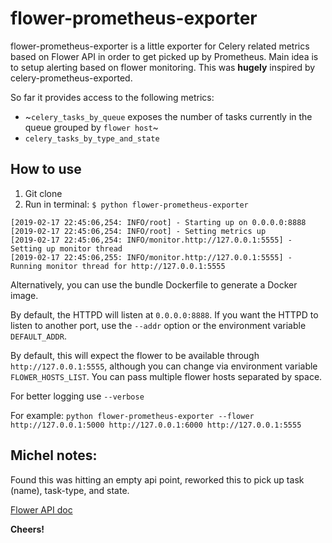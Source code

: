 # flower-prometheus-exporter

flower-prometheus-exporter is a little exporter for Celery related metrics based on Flower API in 
order to get picked up by Prometheus. Main idea is to setup alerting based on flower monitoring. 
This was **hugely** inspired by celery-prometheus-exported. 

So far it provides access to the following metrics:

* ~`celery_tasks_by_queue` exposes the number of tasks currently in the queue
  grouped by `flower host`~
* `celery_tasks_by_type_and_state`

## How to use

1. Git clone
1. Run in terminal: `$ python flower-prometheus-exporter`

  ```
  [2019-02-17 22:45:06,254: INFO/root] - Starting up on 0.0.0.0:8888
  [2019-02-17 22:45:06,254: INFO/root] - Setting metrics up
  [2019-02-17 22:45:06,254: INFO/monitor.http://127.0.0.1:5555] - Setting up monitor thread
  [2019-02-17 22:45:06,255: INFO/monitor.http://127.0.0.1:5555] - Running monitor thread for http://127.0.0.1:5555
  ```

Alternatively, you can use the bundle Dockerfile to generate a
Docker image.

By default, the HTTPD will listen at `0.0.0.0:8888`. If you want the HTTPD
to listen to another port, use the `--addr` option or the environment variable
`DEFAULT_ADDR`.

By default, this will expect the flower to be available through
`http://127.0.0.1:5555`, although you can change via environment variable
`FLOWER_HOSTS_LIST`. You can pass multiple flower hosts separated by space. 

For better logging use `--verbose` 

For example:
`python flower-prometheus-exporter --flower http://127.0.0.1:5000 http://127.0.0.1:6000 http://127.0.0.1:5555
`
## Michel notes:

Found this was hitting an empty api point, reworked this to pick up task (name), task-type, and state.

[Flower API doc](https://flower.readthedocs.io/en/latest/api.html)

**Cheers!**

